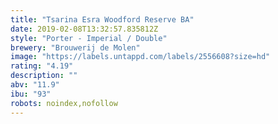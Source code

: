 ```yaml
---
title: "Tsarina Esra Woodford Reserve BA"
date: 2019-02-08T13:32:57.835812Z
style: "Porter - Imperial / Double"
brewery: "Brouwerij de Molen"
image: "https://labels.untappd.com/labels/2556608?size=hd"
rating: "4.19"
description: ""
abv: "11.9"
ibu: "93"
robots: noindex,nofollow
---
```

